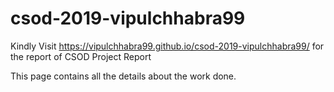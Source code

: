# csod-2019-vipulchhabra99
Kindly Visit https://vipulchhabra99.github.io/csod-2019-vipulchhabra99/ for the report of CSOD Project Report

This page contains all the details about the work done.
